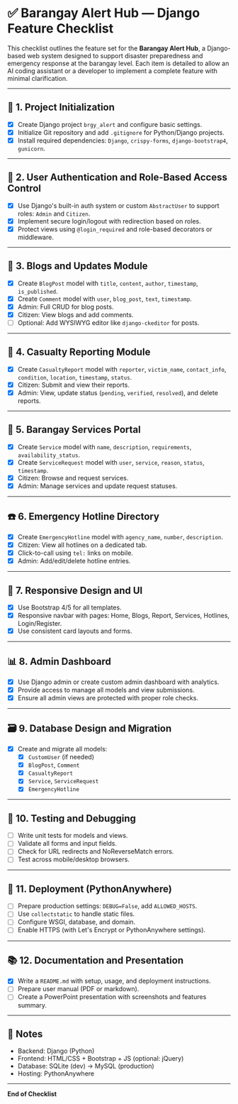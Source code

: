 # ✅ Barangay Alert Hub — Django Feature Checklist

This checklist outlines the feature set for the **Barangay Alert Hub**, a Django-based web system designed to support disaster preparedness and emergency response at the barangay level. Each item is detailed to allow an AI coding assistant or a developer to implement a complete feature with minimal clarification.

---

## 🔧 1. Project Initialization

-   [x] Create Django project `brgy_alert` and configure basic settings.
-   [x] Initialize Git repository and add `.gitignore` for Python/Django projects.
-   [x] Install required dependencies: `Django`, `crispy-forms`, `django-bootstrap4`, `gunicorn`.

---

## 👥 2. User Authentication and Role-Based Access Control

-   [x] Use Django's built-in auth system or custom `AbstractUser` to support roles: `Admin` and `Citizen`.
-   [x] Implement secure login/logout with redirection based on roles.
-   [x] Protect views using `@login_required` and role-based decorators or middleware.

---

## 📰 3. Blogs and Updates Module

-   [x] Create `BlogPost` model with `title`, `content`, `author`, `timestamp`, `is_published`.
-   [x] Create `Comment` model with `user`, `blog_post`, `text`, `timestamp`.
-   [x] Admin: Full CRUD for blog posts.
-   [x] Citizen: View blogs and add comments.
-   [ ] Optional: Add WYSIWYG editor like `django-ckeditor` for posts.

---

## 🚨 4. Casualty Reporting Module

-   [x] Create `CasualtyReport` model with `reporter`, `victim_name`, `contact_info`, `condition`, `location`, `timestamp`, `status`.
-   [x] Citizen: Submit and view their reports.
-   [x] Admin: View, update status (`pending`, `verified`, `resolved`), and delete reports.

---

## 🧾 5. Barangay Services Portal

-   [x] Create `Service` model with `name`, `description`, `requirements`, `availability_status`.
-   [x] Create `ServiceRequest` model with `user`, `service`, `reason`, `status`, `timestamp`.
-   [x] Citizen: Browse and request services.
-   [x] Admin: Manage services and update request statuses.

---

## ☎️ 6. Emergency Hotline Directory

-   [x] Create `EmergencyHotline` model with `agency_name`, `number`, `description`.
-   [x] Citizen: View all hotlines on a dedicated tab.
-   [x] Click-to-call using `tel:` links on mobile.
-   [x] Admin: Add/edit/delete hotline entries.

---

## 📱 7. Responsive Design and UI

-   [x] Use Bootstrap 4/5 for all templates.
-   [x] Responsive navbar with pages: Home, Blogs, Report, Services, Hotlines, Login/Register.
-   [x] Use consistent card layouts and forms.

---

## 📊 8. Admin Dashboard

-   [x] Use Django admin or create custom admin dashboard with analytics.
-   [x] Provide access to manage all models and view submissions.
-   [x] Ensure all admin views are protected with proper role checks.

---

## 🗃️ 9. Database Design and Migration

-   [x] Create and migrate all models:
    -   [x] `CustomUser` (if needed)
    -   [x] `BlogPost`, `Comment`
    -   [x] `CasualtyReport`
    -   [x] `Service`, `ServiceRequest`
    -   [x] `EmergencyHotline`

---

## 🧪 10. Testing and Debugging

-   [ ] Write unit tests for models and views.
-   [ ] Validate all forms and input fields.
-   [ ] Check for URL redirects and NoReverseMatch errors.
-   [ ] Test across mobile/desktop browsers.

---

## 🚀 11. Deployment (PythonAnywhere)

-   [ ] Prepare production settings: `DEBUG=False`, add `ALLOWED_HOSTS`.
-   [ ] Use `collectstatic` to handle static files.
-   [ ] Configure WSGI, database, and domain.
-   [ ] Enable HTTPS (with Let's Encrypt or PythonAnywhere settings).

---

## 📚 12. Documentation and Presentation

-   [x] Write a `README.md` with setup, usage, and deployment instructions.
-   [ ] Prepare user manual (PDF or markdown).
-   [ ] Create a PowerPoint presentation with screenshots and features summary.

---

## 🧩 Notes

-   Backend: Django (Python)
-   Frontend: HTML/CSS + Bootstrap + JS (optional: jQuery)
-   Database: SQLite (dev) → MySQL (production)
-   Hosting: PythonAnywhere

---

**End of Checklist**
